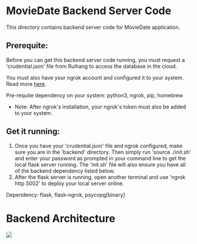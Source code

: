 # MovieDate Backend Server Code

This directory contains backend server code for MovieDate application.

## Prerequite:

Before you can get this backend server code running, you must request a 'crudential.json' file from Ruihang to access the database in the cloud.

You must also have your ngrok account and configured it to your system. Read more [here](https://ngrok.com/).

Pre-requite dependency on your system: python3, ngrok, pip, homebrew <br>
* Note: After ngrok's installation, your ngrok's token must also be added to your system.

## Get it running:
1. Once you have your 'crudential.json' file and ngrok configured, make sure you are in the 'backend' directory. Then simply run 'source ./init.sh' and enter your password as prompted in your command line to get the local flask server running. The 'init.sh' file will also ensure you have all of the backend dependency listed below.
2. After the flask server is running, open another terminal and use 'ngrok http 5002' to deploy your local server online.

Dependency: flask, flask-ngrok, psycopg[binary]

# Backend Architecture

![](https://i.imgur.com/prZvAuV.png)